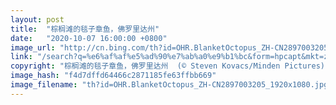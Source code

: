 ```yaml
---
layout: post
title:  "棕榈滩的毯子章鱼，佛罗里达州"
date:   "2020-10-07 16:00:00 +0800"
image_url: "http://cn.bing.com/th?id=OHR.BlanketOctopus_ZH-CN2897003205_1920x1080.jpg&rf=LaDigue_1920x1080.jpg&pid=hp"
link: "/search?q=%e6%af%af%e5%ad%90%e7%ab%a0%e9%b1%bc&form=hpcapt&mkt=zh-cn"
copyright: "棕榈滩的毯子章鱼，佛罗里达州  (© Steven Kovacs/Minden Pictures)"
image_hash: "f4d7dffd64466c2871185fe63ffbb669"
image_filename: "th?id=OHR.BlanketOctopus_ZH-CN2897003205_1920x1080.jpg&rf=LaDigue_1920x1080.jpg&pid=hp"
---
```

